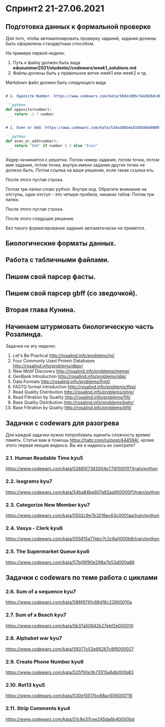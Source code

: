 # Спринт2 21-27.06.2021

## Подготовка данных к формальной проверке

Для того, чтобы автоматизировать проверку заданий, задания должны быть оформлены стандартным способом.

На примере первой недели:

1. Путь к файлу должен быть вида **edusummer2021/students/<your gtihub name>/codewars/week1_solutions.md**
2. Файлы должны быть у правильное ветке week1 или week2 и тд.

Markdown файл должен быть следующего вида

``````md
  
# 1. Opposite Number. https://www.codewars.com/kata/56dec885c54a926dcd001095

```python
def opposite(number):
    return -1 * number
```
  
# 2. Even or Odd. https://www.codewars.com/kata/53da3dbb4a5168369a0000fe/train/python

```python
def even_or_odd(number):
    return "Odd" if number % 2 else "Even"
```

``````
  
Хедер начинается с решетки. Потом номер задания, потом точка, потом имя задания, потом точка, внутри имени задания других точек не должно быть.
  Потом ссылка на ваше решение, если такая ссылка еть.

После этого пустая строка. 
  
Потом три лапки слово python. Внутри код. Обратите внимание на отступы, один отступ - это четыре пробела, никаких табов. Потом три лапки.
  
После этого пустая строка.
  
После этого следущее решение.
  
Без такого форматирование задание автоматически не примется.
  
## Биологические форматы данных.
  
## Работа с табличными файлами.

## Пишем свой парсер фасты.

## Пишем свой парсер gbff (со зведочкой).

## Вторая глава Кунина.

## Начинаем штурмовать биологическую часть Розалинда.
  
Задачки на эту неделю:
  
1. Let's Be Practical http://rosalind.info/problems/ini/
2. Four Commonly Used Protein Databases http://rosalind.info/problems/dbpr/
3. New Motif Discovery http://rosalind.info/problems/meme/
4. GenBank Introduction http://rosalind.info/problems/gbk/
5. Data Formats http://rosalind.info/problems/frmt/
6. FASTQ format introduction http://rosalind.info/problems/tfsq/
7. Read Quality Distribution http://rosalind.info/problems/phre/
8. Read Filtration by Quality http://rosalind.info/problems/filt/
9. Base Quality Distribution http://rosalind.info/problems/bphr/
10. Base Filtration by Quality http://rosalind.info/problems/bfil/

## Задачки с codewars для разогрева

Для каждой задачки нужно попробовать оценить сложность время/память. Статья вам в помощь https://habr.com/ru/post/444594/, кроме этого первая лекция яндекса. Вы же я надеюсь их смотрите?
  
### 2.1. Human Readable Time kyu5

https://www.codewars.com/kata/52685f7382004e774f0001f7/train/python

### 2.2. Isograms kyu7
https://www.codewars.com/kata/54ba84be607a92aa900000f1/train/python

### 2.3. Categorize New Member kyu7
https://www.codewars.com/kata/5502c9e7b3216ec63c0001aa/train/python

### 2.4. Vasya - Clerk kyu6
https://www.codewars.com/kata/555615a77ebc7c2c8a0000b8/train/python

### 2.5. The Supermarket Queue kyu6
https://www.codewars.com/kata/57b06f90e298a7b53d000a86

## Задачки с codewars по теме работа с циклами

### 2.6. Sum of a sequence kyu7
https://www.codewars.com/kata/586f6741c66d18c22800010a

### 2.7. Sum of a Beach kyu7
https://www.codewars.com/kata/5b37a50642b27ebf2e000010

### 2.8. Alphabet war kyu7
https://www.codewars.com/kata/59377c53e66267c8f6000027

### 2.9. Create Phone Number kyu6
https://www.codewars.com/kata/525f50e3b73515a6db000b83

### 2.10. Rot13 kyu5
https://www.codewars.com/kata/530e15517bc88ac656000716

### 2.11. Strip Comments kyu4
https://www.codewars.com/kata/51c8e37cee245da6b40000bd
